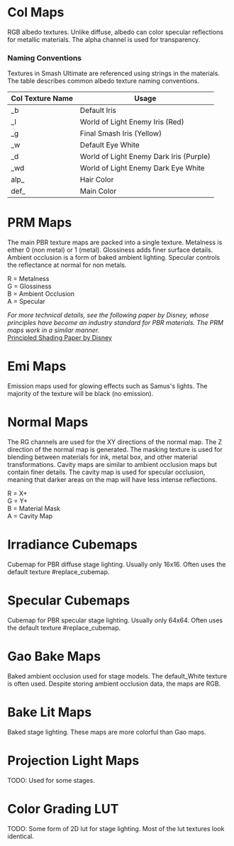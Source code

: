 # Col Maps
RGB albedo textures. Unlike diffuse, albedo can color specular reflections for metallic materials. The alpha channel is used for transparency.

### Naming Conventions
Textures in Smash Ultimate are referenced using strings in the materials. The table describes common albedo texture naming conventions.

| Col Texture Name | Usage |
| --- | --- |
| _b | Default Iris |
| _l | World of Light Enemy Iris (Red) |
| _g | Final Smash Iris (Yellow) |
| _w | Default Eye White |
| _d | World of Light Enemy Dark Iris (Purple) |
| _wd | World of Light Enemy Dark Eye White |
| alp_ | Hair Color |
| def_ | Main Color |

# PRM Maps
The main PBR texture maps are packed into a single texture. Metalness is either 0 (non metal) or 1 (metal). Glossiness adds finer surface details. Ambient occlusion is a form of baked ambient lighting. Specular controls the reflectance at normal for non metals.

R = Metalness  
G = Glossiness   
B = Ambient Occlusion  
A = Specular

*For more technical details, see the following paper by Disney, whose principles have become an industry standard for PBR materials. The PRM maps work in a similar manner.*  
[Principled Shading Paper by Disney](https://disney-animation.s3.amazonaws.com/library/s2012_pbs_disney_brdf_notes_v2.pdf)

# Emi Maps
Emission maps used for glowing effects such as Samus's lights. The majority of the texture will be
black (no emission).

# Normal Maps
The RG channels are used for the XY directions of the normal map. The Z direction of the normal map
is generated. The masking texture is used for blending between materials for ink, metal box, and
other material transformations. Cavity maps are similar to ambient occlusion maps but contain finer
details. The cavity map is used for specular occlusion, meaning that darker areas on the map will
have less intense reflections.

R = X+  
G = Y+  
B = Material Mask  
A = Cavity Map

# Irradiance Cubemaps
Cubemap for PBR diffuse stage lighting. Usually only 16x16. Often uses the default texture
#replace_cubemap.

# Specular Cubemaps
Cubemap for PBR specular stage lighting. Usually only 64x64. Often uses the default texture
#replace_cubemap.

# Gao Bake Maps
Baked ambient occlusion used for stage models. The default_White texture is often used. Despite
storing ambient occlusion data, the maps are RGB.

# Bake Lit Maps
Baked stage lighting. These maps are more colorful than Gao maps.

# Projection Light Maps
TODO: Used for some stages.

# Color Grading LUT
TODO: Some form of 2D lut for stage lighting. Most of the lut textures look identical.
